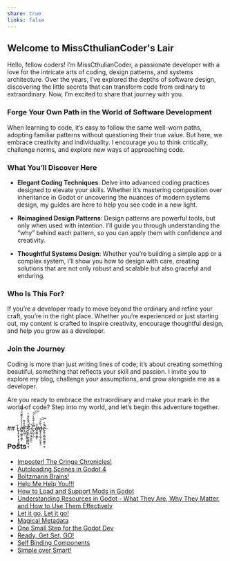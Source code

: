 ```yaml
---
share: true
links: false
---
```


## Welcome to MissCthulianCoder's Lair

Hello, fellow coders! I’m MissCthulianCoder, a passionate developer with a love for the intricate arts of coding, design patterns, and systems architecture. Over the years, I’ve explored the depths of software design, discovering the little secrets that can transform code from ordinary to extraordinary. Now, I’m excited to share that journey with you.

### Forge Your Own Path in the World of Software Development

When learning to code, it’s easy to follow the same well-worn paths, adopting familiar patterns without questioning their true value. But here, we embrace creativity and individuality. I encourage you to think critically, challenge norms, and explore new ways of approaching code.

### What You’ll Discover Here

- **Elegant Coding Techniques**: Delve into advanced coding practices designed to elevate your skills. Whether it’s mastering composition over inheritance in Godot or uncovering the nuances of modern systems design, my guides are here to help you see code in a new light.
  
- **Reimagined Design Patterns**: Design patterns are powerful tools, but only when used with intention. I’ll guide you through understanding the “why” behind each pattern, so you can apply them with confidence and creativity.

- **Thoughtful Systems Design**: Whether you’re building a simple app or a complex system, I’ll show you how to design with care, creating solutions that are not only robust and scalable but also graceful and enduring.

### Who Is This For?

If you’re a developer ready to move beyond the ordinary and refine your craft, you’re in the right place. Whether you’re experienced or just starting out, my content is crafted to inspire creativity, encourage thoughtful design, and help you grow as a developer.

### Join the Journey

Coding is more than just writing lines of code; it’s about creating something beautiful, something that reflects your skill and passion. I invite you to explore my blog, challenge your assumptions, and grow alongside me as a developer.

Are you ready to embrace the extraordinary and make your mark in the world of code? Step into my world, and let’s begin this adventure together.

<br>
## L̷̨̨̥̼̙̟͙͔̭͚̪̂ẻ̷̛̳̣͚͖̣̫͚̒͛̊̈́̄͌̃̎̈́̏͝ͅt̷̮̫͇̣̊̊̋͂'̶̨̼̼̮̣͈̭̦͓̩̖͝s̷̨̛̙̪͎͖̝̼͖͍͉̩̫͉͊͒̈́̄̄̏͌͑͐͘ ̴̨͚̹̬̯͕̬̫̏̈́̚ͅC̶̨͖̣̩̮͂͋̇̐̐̀̈́͘͝͠ơ̶̤̭̻̩̭̳̐̋ͅḓ̶̢̯̩͈̼̦̺͙̼̭̣̀̅̋̀͝͠e̶̡̪̦̝̻̭͖͖͖̖̤̫̝̓̂́̚͘

<br>

### Posts

<p><span><ul>
<li dir="auto"><a data-tooltip-position="top" aria-label="_posts/Imposter! The Cringe Chronicles!" data-href="_posts/Imposter! The Cringe Chronicles!" href="_posts/Imposter! The Cringe Chronicles!" class="internal-link" target="_blank" rel="noopener">Imposter! The Cringe Chronicles!</a></li>
<li dir="auto"><a data-tooltip-position="top" aria-label="_posts/Autoloading Scenes in Godot 4" data-href="_posts/Autoloading Scenes in Godot 4" href="_posts/Autoloading Scenes in Godot 4" class="internal-link" target="_blank" rel="noopener">Autoloading Scenes in Godot 4</a></li>
<li dir="auto"><a data-tooltip-position="top" aria-label="_posts/Boltzmann Brains!" data-href="_posts/Boltzmann Brains!" href="_posts/Boltzmann Brains!" class="internal-link" target="_blank" rel="noopener">Boltzmann Brains!</a></li>
<li dir="auto"><a data-tooltip-position="top" aria-label="_posts/Help Me Help You!!!" data-href="_posts/Help Me Help You!!!" href="_posts/Help Me Help You!!!" class="internal-link" target="_blank" rel="noopener">Help Me Help You!!!</a></li>
<li dir="auto"><a data-tooltip-position="top" aria-label="_posts/How to Load and Support Mods in Godot" data-href="_posts/How to Load and Support Mods in Godot" href="_posts/How to Load and Support Mods in Godot" class="internal-link" target="_blank" rel="noopener">How to Load and Support Mods in Godot</a></li>
<li dir="auto"><a data-tooltip-position="top" aria-label="_posts/Understanding Resources in Godot - What They Are, Why They Matter, and How to Use Them Effectively" data-href="_posts/Understanding Resources in Godot - What They Are, Why They Matter, and How to Use Them Effectively" href="_posts/Understanding Resources in Godot - What They Are, Why They Matter, and How to Use Them Effectively" class="internal-link" target="_blank" rel="noopener">Understanding Resources in Godot - What They Are, Why They Matter, and How to Use Them Effectively</a></li>
<li dir="auto"><a data-tooltip-position="top" aria-label="_posts/Let it go, Let it go!" data-href="_posts/Let it go, Let it go!" href="_posts/Let it go, Let it go!" class="internal-link" target="_blank" rel="noopener">Let it go, Let it go!</a></li>
<li dir="auto"><a data-tooltip-position="top" aria-label="_posts/Magical Metadata" data-href="_posts/Magical Metadata" href="_posts/Magical Metadata" class="internal-link" target="_blank" rel="noopener">Magical Metadata</a></li>
<li dir="auto"><a data-tooltip-position="top" aria-label="_posts/One Small Step for the Godot Dev" data-href="_posts/One Small Step for the Godot Dev" href="_posts/One Small Step for the Godot Dev" class="internal-link" target="_blank" rel="noopener">One Small Step for the Godot Dev</a></li>
<li dir="auto"><a data-tooltip-position="top" aria-label="_posts/Ready, Get Set, GO!" data-href="_posts/Ready, Get Set, GO!" href="_posts/Ready, Get Set, GO!" class="internal-link" target="_blank" rel="noopener">Ready, Get Set, GO!</a></li>
<li dir="auto"><a data-tooltip-position="top" aria-label="_posts/Self Binding Components" data-href="_posts/Self Binding Components" href="_posts/Self Binding Components" class="internal-link" target="_blank" rel="noopener">Self Binding Components</a></li>
<li dir="auto"><a data-tooltip-position="top" aria-label="_posts/Simple over Smart!" data-href="_posts/Simple over Smart!" href="_posts/Simple over Smart!" class="internal-link" target="_blank" rel="noopener">Simple over Smart!</a></li>
</ul></span></p>

